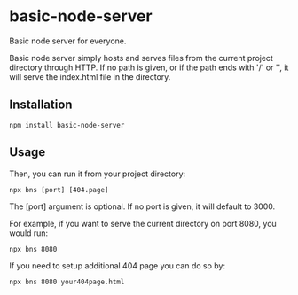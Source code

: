 # basic-node-server
Basic node server for everyone.

Basic node server simply hosts and serves files from the current project directory through HTTP.
If no path is given, or if the path ends with '/' or '\', it will serve the index.html file in the directory.

## Installation

```
npm install basic-node-server
```

## Usage

Then, you can run it from your project directory:

```
npx bns [port] [404.page]
```

The [port] argument is optional. If no port is given, it will default to 3000.

For example, if you want to serve the current directory on port 8080, you would run:

```
npx bns 8080
```

If you need to setup additional 404 page you can do so by:

```
npx bns 8080 your404page.html
```